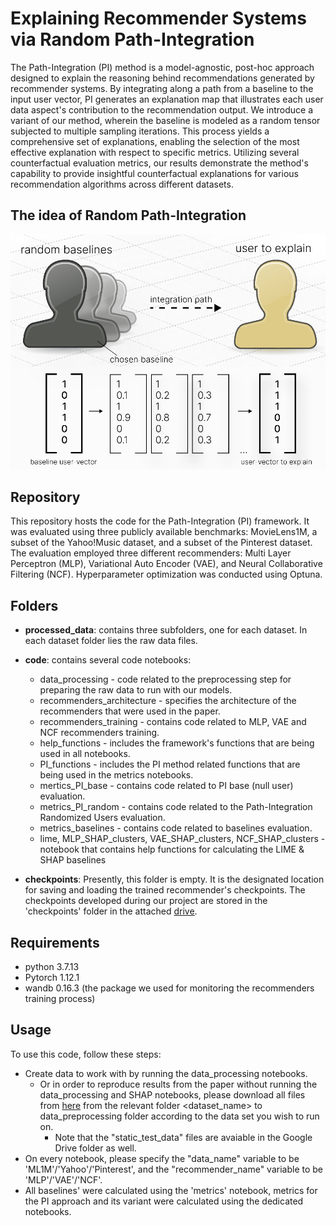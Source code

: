 # Explaining Recommender Systems via Random Path-Integration

The Path-Integration (PI) method is a model-agnostic, post-hoc approach designed to explain the reasoning behind recommendations generated by recommender systems. By integrating along a path from a baseline to the input user vector, PI generates an explanation map that illustrates each user data aspect's contribution to the recommendation output. We introduce a variant of our method, wherein the baseline is modeled as a random tensor subjected to multiple sampling iterations. This process yields a comprehensive set of explanations, enabling the selection of the most effective explanation with respect to specific metrics. 
Utilizing several counterfactual evaluation metrics, our results demonstrate the method's capability to provide insightful counterfactual explanations for various recommendation algorithms across different datasets.

## The idea of Random Path-Integration
![LXR_diagram](https://github.com/ExplainRec/PI4Rec/blob/main/PI_diagram.PNG)

## Repository

This repository hosts the code for the Path-Integration (PI) framework. 
It was evaluated using three publicly available benchmarks: MovieLens1M, a subset of the Yahoo!Music dataset, and a subset of the Pinterest dataset. 
The evaluation employed three different recommenders: Multi Layer Perceptron (MLP), Variational Auto Encoder (VAE), and Neural Collaborative Filtering (NCF). 
Hyperparameter optimization was conducted using Optuna.

## Folders

* **processed_data**: contains three subfolders, one for each dataset. In each dataset folder lies the raw data files.
* **code**: contains several code notebooks:
  - data_processing - code related to the preprocessing step for preparing the raw data to run with our models.
  - recommenders_architecture - specifies the architecture of the recommenders that were used in the paper.
  - recommenders_training - contains code related to MLP, VAE and NCF recommenders training.
  - help_functions - includes the framework's functions that are being used in all notebooks.
  - PI_functions - includes the PI method related functions that are being used in the metrics notebooks.
  - mertics_PI_base - contains code related to PI base (null user) evaluation.
  - metrics_PI_random - contains code related to the Path-Integration Randomized Users evaluation.
  - metrics_baselines - contains code related to baselines evaluation.
  - lime, MLP_SHAP_clusters, VAE_SHAP_clusters, NCF_SHAP_clusters - notebook that contains help functions for calculating the LIME & SHAP baselines

* **checkpoints**: Presently, this folder is empty.  It is the designated location for saving and loading the trained recommender's checkpoints. The checkpoints developed during our project are stored in the 'checkpoints' folder in the attached [drive](https://drive.google.com/drive/u/1/folders/1v8jZD2Ew-D4XA0k1NLxgVsHS6q4Aj-KP).
  
## Requirements

* python 3.7.13
* Pytorch 1.12.1
* wandb 0.16.3 (the package we used for monitoring the recommenders training process)

## Usage

To use this code, follow these steps:
+ Create data to work with by running the data_processing notebooks.
  - Or in order to reproduce results from the paper without running the data_processing and SHAP notebooks, please download all files from [here](https://drive.google.com/drive/u/1/folders/1oto5QPrhisx2A4MCwub5OUHYdZTYAQxq) from the relevant folder <dataset_name> to data_preprocessing folder according to the data set you wish to run on.
    * Note that the "static_test_data" files are avaiable in the Google Drive folder as well.
+ On every notebook, please specify the "data_name" variable to be 'ML1M'/'Yahoo'/'Pinterest', and the "recommender_name" variable to be 'MLP'/'VAE'/'NCF'.
+ All baselines' were calculated using the 'metrics' notebook, metrics for the PI approach and its variant were calculated using the dedicated notebooks.

